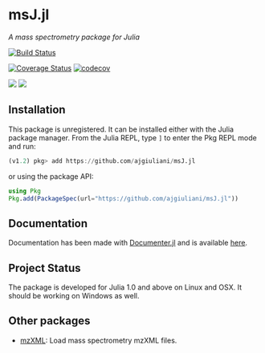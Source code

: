 # msJ.jl

*A mass spectrometry package for Julia*

[![Build Status](https://travis-ci.org/ajgiuliani/msJ.jl.svg?branch=master)](https://travis-ci.org/ajgiuliani/msJ.jl)

[![Coverage Status](https://coveralls.io/repos/github/ajgiuliani/msJ.jl/badge.svg?branch=master)](https://coveralls.io/github/ajgiuliani/msJ.jl?branch=master)
[![codecov](https://codecov.io/gh/ajgiuliani/msJ.jl/branch/master/graph/badge.svg)](https://codecov.io/gh/ajgiuliani/msJ.jl)

[![](https://img.shields.io/badge/docs-stable-blue.svg)](https://ajgiuliani.github.io/msJ.jl/stable)
[![](https://img.shields.io/badge/docs-dev-blue.svg)](https://ajgiuliani.github.io/msJ.jl/dev/)


## Installation
This package is unregistered. It can be installed either with the Julia package manager.
From the Julia REPL, type `]` to enter the Pkg REPL mode and run:
```julia
(v1.2) pkg> add https://github.com/ajgiuliani/msJ.jl
```
or using the package API:

```julia
using Pkg
Pkg.add(PackageSpec(url="https://github.com/ajgiuliani/msJ.jl"))
```

## Documentation
Documentation has been made with [Documenter.jl](https://github.com/JuliaDocs/Documenter.jl) and is available [here](https://ajgiuliani.github.io/msJ.jl/dev).


## Project Status
The package is developed for Julia 1.0 and above on Linux and OSX. It should be working on Windows as well.


## Other packages
* [mzXML](https://github.com/timholy/mzXML.jl): Load mass spectrometry mzXML files.
